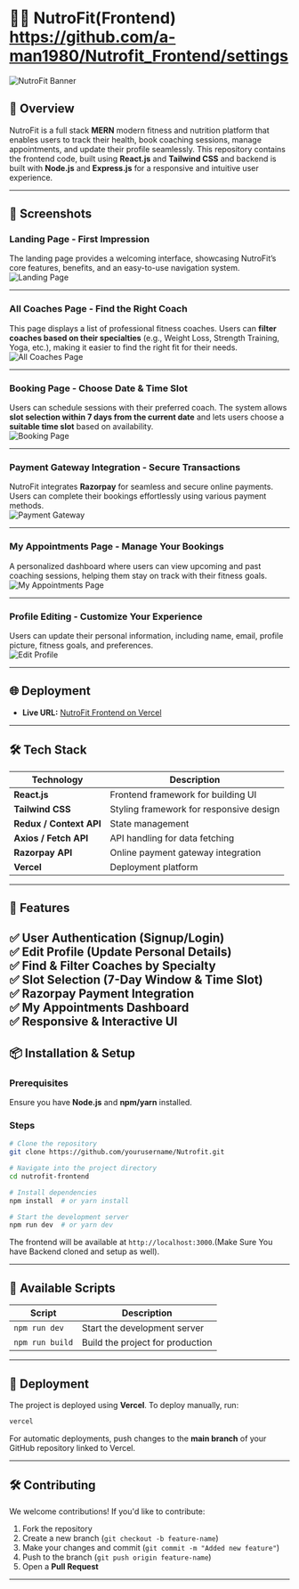
# 🏋️‍♂️ NutroFit(Frontend) https://github.com/a-man1980/Nutrofit_Frontend/settings

![NutroFit Banner](https://github.com/a-man1980/Nutrofit_Frontend/blob/d5ec0bc29bad5f371ec79bf3df48d31cf6617f0b/Banner.png)  

## 🚀 Overview  
NutroFit is a full stack **MERN** modern fitness and nutrition platform that enables users to track their health, book coaching sessions, manage appointments, and update their profile seamlessly. This repository contains the frontend code, built using **React.js** and **Tailwind CSS**  and backend is built with **Node.js** and **Express.js** for a responsive and intuitive user experience.  

---

## 📸 Screenshots  

### **Landing Page - First Impression**  
The landing page provides a welcoming interface, showcasing NutroFit’s core features, benefits, and an easy-to-use navigation system.  
![Landing Page](https://github.com/a-man1980/Nutrofit_Frontend/blob/14186d2acf3fe50d80ffe5e75ade0d33338e76eb/Landing.png)  

---

### **All Coaches Page - Find the Right Coach**  
This page displays a list of professional fitness coaches. Users can **filter coaches based on their specialties** (e.g., Weight Loss, Strength Training, Yoga, etc.), making it easier to find the right fit for their needs.  
![All Coaches Page](https://github.com/a-man1980/Nutrofit_Frontend/blob/14186d2acf3fe50d80ffe5e75ade0d33338e76eb/All%20Coaches.png)  

---

### **Booking Page - Choose Date & Time Slot**  
Users can schedule sessions with their preferred coach. The system allows **slot selection within 7 days from the current date** and lets users choose a **suitable time slot** based on availability.  
![Booking Page](https://github.com/a-man1980/Nutrofit_Frontend/blob/14186d2acf3fe50d80ffe5e75ade0d33338e76eb/Booking%20Page.png)  

---

### **Payment Gateway Integration - Secure Transactions**  
NutroFit integrates **Razorpay** for seamless and secure online payments. Users can complete their bookings effortlessly using various payment methods.  
![Payment Gateway](https://github.com/a-man1980/Nutrofit_Frontend/blob/14186d2acf3fe50d80ffe5e75ade0d33338e76eb/payment.png)  

---

### **My Appointments Page - Manage Your Bookings**  
A personalized dashboard where users can view upcoming and past coaching sessions, helping them stay on track with their fitness goals.  
![My Appointments Page](https://github.com/a-man1980/Nutrofit_Frontend/blob/14186d2acf3fe50d80ffe5e75ade0d33338e76eb/My%20Appointments.png)  

---

### **Profile Editing - Customize Your Experience**  
Users can update their personal information, including name, email, profile picture, fitness goals, and preferences.  
![Edit Profile](https://github.com/a-man1980/Nutrofit_Frontend/blob/14186d2acf3fe50d80ffe5e75ade0d33338e76eb/Updating%20profile.png)  

---

## 🌐 Deployment  
- **Live URL:** [NutroFit Frontend on Vercel](https://nutrofit-frontend.vercel.app/)  

---

## 🛠 Tech Stack  
| Technology  | Description  |
|-------------|--------------|
| **React.js**  | Frontend framework for building UI  |
| **Tailwind CSS**  | Styling framework for responsive design  |
| **Redux / Context API**  | State management|
| **Axios / Fetch API**  | API handling for data fetching  |
| **Razorpay API**  | Online payment gateway integration  |
| **Vercel**  | Deployment platform  |

---

## 🎯 Features  
✅ **User Authentication** (Signup/Login)  
✅ **Edit Profile (Update Personal Details)**   
✅ **Find & Filter Coaches by Specialty**  
✅ **Slot Selection (7-Day Window & Time Slot)**  
✅ **Razorpay Payment Integration**  
✅ **My Appointments Dashboard**  
✅ **Responsive & Interactive UI**    
---

## 📦 Installation & Setup  
### **Prerequisites**  
Ensure you have **Node.js** and **npm/yarn** installed.  

### **Steps**  
```bash
# Clone the repository
git clone https://github.com/yourusername/Nutrofit.git

# Navigate into the project directory
cd nutrofit-frontend

# Install dependencies
npm install  # or yarn install

# Start the development server
npm run dev  # or yarn dev
```  
The frontend will be available at `http://localhost:3000`.(Make Sure You have Backend cloned and setup as well).  

---
## 📜 Available Scripts  
| Script | Description |
|--------|-------------|
| `npm run dev` | Start the development server |
| `npm run build` | Build the project for production |
---

## 🚀 Deployment  
The project is deployed using **Vercel**. To deploy manually, run:  
```bash
vercel
```  
For automatic deployments, push changes to the **main branch** of your GitHub repository linked to Vercel.  

---

## 🛠 Contributing  
We welcome contributions! If you'd like to contribute:  
1. Fork the repository  
2. Create a new branch (`git checkout -b feature-name`)  
3. Make your changes and commit (`git commit -m "Added new feature"`)  
4. Push to the branch (`git push origin feature-name`)  
5. Open a **Pull Request**  

---
